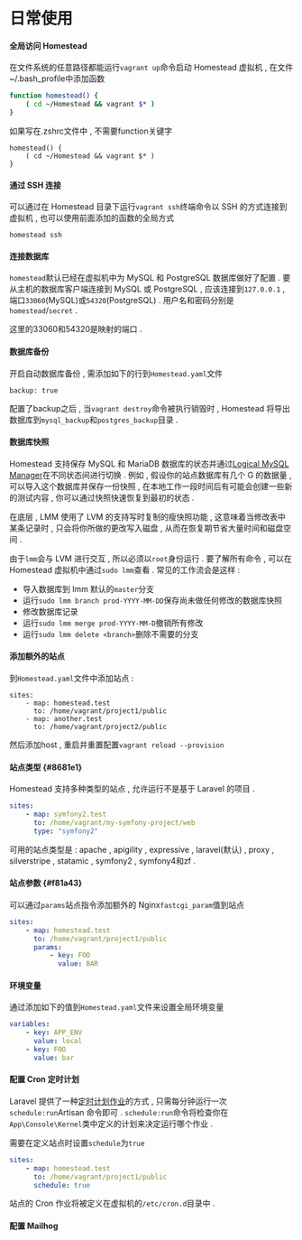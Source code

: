 # 日常使用

#### 全局访问 Homestead

在文件系统的任意路径都能运行`vagrant up`命令启动 Homestead 虚拟机 , 在文件~/.bash\_profile中添加函数

```bash
function homestead() {
    ( cd ~/Homestead && vagrant $* )
}
```

如果写在.zshrc文件中 , 不需要function关键字

```
homestead() {
    ( cd ~/Homestead && vagrant $* )
}
```

#### 通过 SSH 连接

可以通过在 Homestead 目录下运行`vagrant ssh`终端命令以 SSH 的方式连接到虚拟机 , 也可以使用前面添加的函数的全局方式

```
homestead ssh
```

#### 连接数据库

`homestead`默认已经在虚拟机中为 MySQL 和 PostgreSQL 数据库做好了配置 . 要从主机的数据库客户端连接到 MySQL 或 PostgreSQL , 应该连接到`127.0.0.1` , 端口`33060`\(MySQL\)或`54320`\(PostgreSQL\) . 用户名和密码分别是`homestead`/`secret` .

这里的33060和54320是映射的端口 .

#### 数据库备份

开启自动数据库备份 , 需添加如下的行到`Homestead.yaml`文件

```
backup: true
```

配置了backup之后 , 当`vagrant destroy`命令被执行销毁时 , Homestead 将导出数据库到`mysql_backup`和`postgres_backup`目录 .

#### 数据库快照

Homestead 支持保存 MySQL 和 MariaDB 数据库的状态并通过[Logical MySQL Manager](https://github.com/Lullabot/lmm)在不同状态间进行切换 . 例如 , 假设你的站点数据库有几个 G 的数据量 , 可以导入这个数据库并保存一份快照 , 在本地工作一段时间后有可能会创建一些新的测试内容 , 你可以通过快照快速恢复到最初的状态 .

在底层 , LMM 使用了 LVM 的支持写时复制的瘦快照功能 , 这意味着当修改表中某条记录时 , 只会将你所做的更改写入磁盘 , 从而在恢复期节省大量时间和磁盘空间 .

由于`lmm`会与 LVM 进行交互 , 所以必须以`root`身份运行 . 要了解所有命令 , 可以在 Homestead 虚拟机中通过`sudo lmm`查看 . 常见的工作流会是这样 :

* 导入数据库到 lmm 默认的`master`分支
* 运行`sudo lmm branch prod-YYYY-MM-DD`保存尚未做任何修改的数据库快照
* 修改数据库记录
* 运行`sudo lmm merge prod-YYYY-MM-D`撤销所有修改
* 运行`sudo lmm delete <branch>`删除不需要的分支

#### 添加额外的站点

到`Homestead.yaml`文件中添加站点 :

```
sites:
    - map: homestead.test
      to: /home/vagrant/project1/public
    - map: another.test
      to: /home/vagrant/project2/public
```

然后添加host , 重启并重置配置`vagrant reload --provision`

#### 站点类型 {#8681e1}

Homestead 支持多种类型的站点 , 允许运行不是基于 Laravel 的项目 .

```yaml
sites:
    - map: symfony2.test
      to: /home/vagrant/my-symfony-project/web
      type: "symfony2"
```

可用的站点类型是 : apache , apigility , expressive , laravel\(默认\) , proxy , silverstripe , statamic , symfony2 , symfony4和zf .

#### 站点参数 {#f81a43}

可以通过`params`站点指令添加额外的 Nginx`fastcgi_param`值到站点

```yaml
sites:
    - map: homestead.test
      to: /home/vagrant/project1/public
      params:
          - key: FOO
            value: BAR
```

#### 环境变量

通过添加如下的值到`Homestead.yaml`文件来设置全局环境变量

```yaml
variables:
    - key: APP_ENV
      value: local
    - key: FOO
      value: bar
```

#### 配置 Cron 定时计划

Laravel 提供了一种[定时计划作业](https://learnku.com/docs/laravel/7.x/scheduling)的方式 , 只需每分钟运行一次`schedule:run`Artisan 命令即可 . `schedule:run`命令将检查你在`App\Console\Kernel`类中定义的计划来决定运行哪个作业 .

需要在定义站点时设置`schedule`为`true`

```yaml
sites:
    - map: homestead.test
      to: /home/vagrant/project1/public
      schedule: true
```

站点的 Cron 作业将被定义在虚拟机的`/etc/cron.d`目录中 . 

#### 配置 Mailhog





